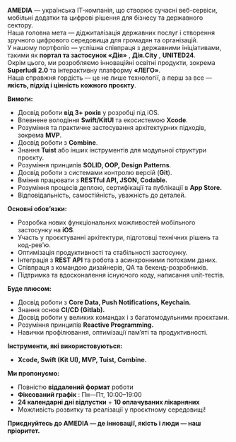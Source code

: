 **AMEDIA** — українська IT-компанія, що створює сучасні веб-сервіси, мобільні
додатки та цифрові рішення для бізнесу та державного сектору.  
Наша головна мета — діджиталізація державних послуг і створення зручного
цифрового середовища для громадян та організацій.  
У нашому портфоліо — успішна співпраця з державними ініціативами, такими як
**портал та застосунок «Дія»** , **Дія.City** , **UNITED24**.  
Окрім цього, ми розробляємо інноваційні освітні продукти, зокрема **Superludi
2.0** та інтерактивну платформу **«ЛЕГО»**.  
Наша справжня гордість — це не лише технології, а перш за все — **якість,
підхід і цінність кожного проєкту**.  
  
**Вимоги:**

  * Досвід роботи **від 3+ років** у розробці під iOS.
  * Впевнене володіння **Swift/KitUI** та екосистемою **Xcode**.
  * Розуміння та практичне застосування архітектурних підходів, зокрема **MVP**.
  * Досвід роботи з **Combine**.
  * Знання **Tuist** або інших інструментів для модульної структури проєкту.
  * Розуміння принципів **SOLID, OOP, Design Patterns**.
  * Досвід роботи з системами контролю версій (**Git**).
  * Вміння працювати з **RESTful API, JSON, Codable.**
  * Розуміння процесів деплою, сертифікації та публікації в **App Store.**
  * Відповідальність, самостійність, уважність до деталей.

  
**Основні обов’язки:**

  * Розробка нових функціональних можливостей мобільного застосунку на **iOS**.
  * Участь у проєктуванні архітектури, підготовці технічних рішень та код-рев’ю.
  * Оптимізація продуктивності та стабільності застосунку.
  * Інтеграція з **REST API** та робота з асинхронними потоками даних.
  * Співпраця з командою дизайнерів, QA та бекенд-розробників.
  * Підтримка та вдосконалення існуючого коду, написання unit-тестів.

  
**Буде плюсом:**

  * Досвід роботи з **Core Data, Push Notifications, Keychain.**
  * Знання основ **CI/CD (Gitlab).**
  * Досвід роботи у великих командах і з багатомодульними проєктами.
  * Розуміння принципів **Reactive Programming.**
  * Навички профілювання, оптимізації пам’яті та продуктивності.

  
**Інструменти, які використовуються:**

  * **Xcode, Swift (Kit UI), MVP, Tuist, Combine.**

  
**Ми пропонуємо:**

  * Повністю **віддалений формат** роботи
  * **Фіксований графік** : Пн—Пт, 10:00–19:00
  * **24 календарні дні відпустки** \+ **10 оплачуваних лікарняних**
  * Можливість розвитку та реалізації у проєктному середовищі!

  
**Приєднуйтесь до AMEDIA — де інновації, якість і люди — наш пріоритет.**